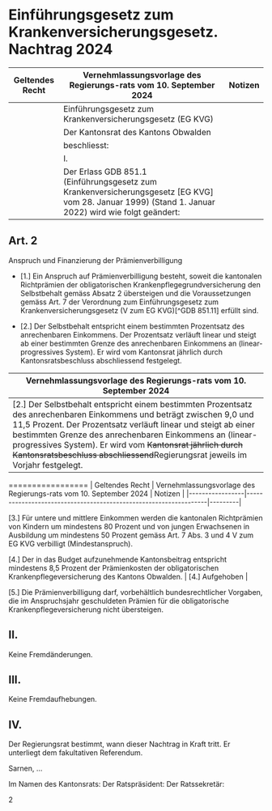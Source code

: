 # Einführungsgesetz zum Krankenversicherungsgesetz. Nachtrag 2024

| Geltendes Recht | Vernehmlassungsvorlage des Regierungs-rats vom 10. September 2024 | Notizen |
|-----------------|--------------------------------------------------|---------|
| | Einführungsgesetz zum Krankenversicherungsgesetz (EG KVG) | |
| | Der Kantonsrat des Kantons Obwalden | |
| | beschliesst: | |
| | I. | |
| | Der Erlass GDB 851.1 (Einführungsgesetz zum Krankenversicherungsgesetz [EG KVG] vom 28. Januar 1999) (Stand 1. Januar 2022) wird wie folgt geändert: | |

## Art. 2
Anspruch und Finanzierung der Prämienverbilligung

- [1.] Ein Anspruch auf Prämienverbilligung besteht, soweit die kantonalen Richtprämien der obligatorischen Krankenpflegegrundversicherung den Selbstbehalt gemäss Absatz 2 übersteigen und die Voraussetzungen gemäss Art. 7 der Verordnung zum Einführungsgesetz zum Krankenversicherungsgesetz (V zum EG KVG)[^GDB 851.11] erfüllt sind.

- [2.] Der Selbstbehalt entspricht einem bestimmten Prozentsatz des anrechenbaren Einkommens. Der Prozentsatz verläuft linear und steigt ab einer bestimmten Grenze des anrechenbaren Einkommens an (linear-progressives System). Er wird vom Kantonsrat jährlich durch Kantonsratsbeschluss abschliessend festgelegt.

| Vernehmlassungsvorlage des Regierungs-rats vom 10. September 2024 |
|-------------------------------------------------------------------|
| [2.] Der Selbstbehalt entspricht einem bestimmten Prozentsatz des anrechenbaren Einkommens und beträgt zwischen 9,0 und 11,5 Prozent. Der Prozentsatz verläuft linear und steigt ab einer bestimmten Grenze des anrechenbaren Einkommens an (linear-progressives System). Er wird vom ~~Kantonsrat jährlich durch Kantonsratsbeschluss abschliessend~~Regierungsrat jeweils im Vorjahr festgelegt. |
=================
| Geltendes Recht | Vernehmlassungsvorlage des Regierungs-rats vom 10. September 2024 | Notizen |
|-----------------|------------------------------------------------------------------|---------|

[3.] Für untere und mittlere Einkommen werden die kantonalen Richtprämien von Kindern um mindestens 80 Prozent und von jungen Erwachsenen in Ausbildung um mindestens 50 Prozent gemäss Art. 7 Abs. 3 und 4 V zum EG KVG verbilligt (Mindestanspruch).

[4.] Der in das Budget aufzunehmende Kantonsbeitrag entspricht mindestens 8,5 Prozent der Prämienkosten der obligatorischen Krankenpflegeversicherung des Kantons Obwalden. | [4.] Aufgehoben |

[5.] Die Prämienverbilligung darf, vorbehältlich bundesrechtlicher Vorgaben, die im Anspruchsjahr geschuldeten Prämien für die obligatorische Krankenpflegeversicherung nicht übersteigen.

## II.

Keine Fremdänderungen.

## III.

Keine Fremdaufhebungen.

## IV.

Der Regierungsrat bestimmt, wann dieser Nachtrag in Kraft tritt. Er unterliegt dem fakultativen Referendum.

Sarnen, ...

Im Namen des Kantonsrats:
Der Ratspräsident:
Der Ratssekretär:

2